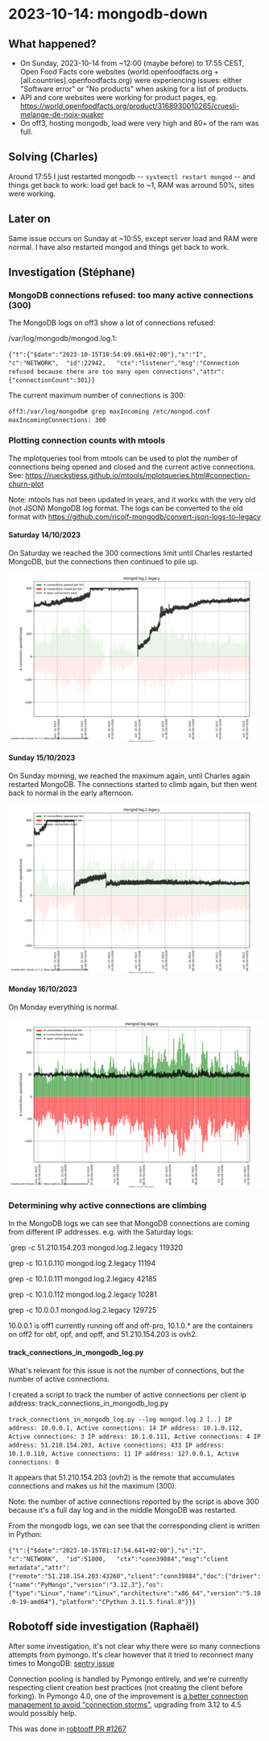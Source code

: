 # 2023-10-14: mongodb-down

## What happened?

* On Sunday, 2023-10-14 from ~12:00 (maybe before) to 17:55 CEST, Open Food Facts core websites (world.openfoodfacts.org + [all.countries].openfoodfacts.org) were experiencing issues: either "Software error" or "No products" when asking for a list of products.
* API and core websites were working for product pages, eg. https://world.openfoodfacts.org/product/3168930010265/cruesli-melange-de-noix-quaker
* On off3, hosting mongodb, load were very high and 80+ of the ram was full.

## Solving (Charles)
Around 17:55 I just restarted mongodb -- `systemctl restart mongod`  --  and things get back to work: load get back to ~1, RAM was arround 50%, sites were working.

## Later on
Same issue occurs on Sunday at ~10:55, except server load and RAM were normal. I have also restarted mongod and things get back to work.

## Investigation (Stéphane)

### MongoDB connections refused: too many active connections (300)

The MongoDB logs on off3 show a lot of connections refused:

/var/log/mongodb/mongod.log.1:

`{"t":{"$date":"2023-10-15T10:54:09.661+02:00"},"s":"I",  "c":"NETWORK",  "id":22942,   "ctx":"listener","msg":"Connection refused because there are too many open connections","attr":{"connectionCount":301}}`

The current maximum number of connections is 300:

`off3:/var/log/mongodb# grep maxIncoming /etc/mongod.conf 
  maxIncomingConnections: 300`

### Plotting connection counts with mtools

The mplotqueries tool from mtools can be used to plot the number of connections being opened and closed and the current active connections. See: https://rueckstiess.github.io/mtools/mplotqueries.html#connection-churn-plot

Note: mtools has not been updated in years, and it works with the very old (not JSON) MongoDB log format. The logs can be converted to the old format with https://github.com/ricojf-mongodb/convert-json-logs-to-legacy

#### Saturday 14/10/2023

On Saturday we reached the 300 connections limit until Charles restarted MongoDB, but the connections then continued to pile up.

![Saturday 14/10/2023 - MongodDB connection churn](./media/2023-10-14-mongodb-connections.png)

#### Sunday 15/10/2023

On Sunday morning, we reached the maximum again, until Charles again restarted MongoDB. The connections started to climb again, but then went back to normal in the early afternoon.

![Saturday 15/10/2023 - MongodDB connection churn](./media/2023-10-15-mongodb-connections.png)

#### Monday 16/10/2023

On Monday everything is normal.

![Monday 16/10/2023 - MongodDB connection churn](./media/2023-10-16-mongodb-connections.png)

### Determining why active connections are climbing

In the MongoDB logs we can see that MongoDB connections are coming from different IP addresses. e.g. with the Saturday logs:

`grep -c 51.210.154.203  mongod.log.2.legacy
119320

grep -c 10.1.0.110 mongod.log.2.legacy
11194

grep -c 10.1.0.111 mongod.log.2.legacy
42185

grep -c 10.1.0.112 mongod.log.2.legacy
10281

grep -c 10.0.0.1 mongod.log.2.legacy
129725`

10.0.0.1 is off1 currently running off and off-pro, 10.1.0.* are the containers on off2 for obf, opf, and opff, and 51.210.154.203 is ovh2.

#### track_connections_in_mongodb_log.py

What's relevant for this issue is not the number of connections, but the number of active connections.

I created a script to track the number of active connections per client ip address: track_connections_in_mongodb_log.py

`track_connections_in_mongodb_log.py --log mongod.log.2
[..]
IP address: 10.0.0.1, Active connections: 14
IP address: 10.1.0.112, Active connections: 3
IP address: 10.1.0.111, Active connections: 4
IP address: 51.210.154.203, Active connections: 433
IP address: 10.1.0.110, Active connections: 11
IP address: 127.0.0.1, Active connections: 0`

It appears that 51.210.154.203 (ovh2) is the remote that accumulates connections and makes us hit the maximum (300).

Note: the number of active connections reported by the script is above 300 because it's a full day log and in the middle MongoDB was restarted.

From the mongodb logs, we can see that the corresponding client is written in Python:

`{"t":{"$date":"2023-10-15T01:17:54.641+02:00"},"s":"I",  "c":"NETWORK",  "id":51800,   "ctx":"conn39884","msg":"client metadata","attr":{"remote":"51.210.154.203:43260","client":"conn39884","doc":{"driver":{"name":"PyMongo","version":"3.12.3"},"os":{"type":"Linux","name":"Linux","architecture":"x86_64","version":"5.10.0-19-amd64"},"platform":"CPython 3.11.5.final.0"}}}`

## Robotoff side investigation (Raphaël)

After some investigation, it's not clear why there were so many connections attempts from pymongo. It's clear however that it tried to reconnect many times to MongoDB: [sentry issue](https://openfoodfacts.sentry.io/issues/4339801224/events/92bac62eb9ea4ad1a38cb207af088060/?project=1415205)

Connection pooling is handled by Pymongo entirely, and we're currently respecting client creation best practices (not creating the client before forking).
In Pymongo 4.0, one of the improvement is [a better connection management to avoid "connection storms"](https://pymongo.readthedocs.io/en/stable/changelog.html#breaking-changes-in-4-0), upgrading from 3.12 to 4.5 would possibly help.

This was done in [robtooff PR #1267](https://github.com/openfoodfacts/robotoff/pull/1267)
